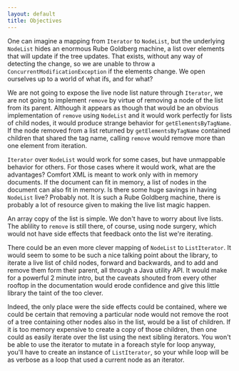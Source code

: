 ```yaml
---
layout: default
title: Objectives
---
```


One can imagine a mapping from `Iterator` to `NodeList`, but the underlying
`NodeList` hides an enormous Rube Goldberg machine, a list over elements that
will update if the tree updates. That exists, without any way of detecting the
change, so we are unable to throw a `ConcurrentModificationException` if the
elements change. We open ourselves up to a world of what ifs, and for what?

We are not going to expose the live node list nature through `Iterator`, we are
not going to implement `remove` by virtue of removing a node of the list from
its parent. Although it appears as though that would be an obvious
implementation of `remove` using `NodeList` and it would work perfectly for
lists of child nodes, it would produce strange behavior for
`getElementsByTagName`. If the node removed from a list returned by
`getElementsByTagName` contained children that shared the tag name, calling
`remove` would remove more than one element from iteration.

`Iterator` over `NodeList` would work for some cases, but have unmappable
behavior for others. For those cases where it would work, what are the
advantages? Comfort XML is meant to work only with in memory documents. If the
document can fit in memory, a list of nodes in the document can also fit in
memory. Is there some huge savings in having `NodeList` live? Probably not. It
is such a Rube Goldberg machine, there is probably a lot of resource given to
making the live list magic happen.

An array copy of the list is simple. We don't have to worry about live lists.
The ablility to `remove` is still there, of course, using node surgery, which
would not have side effects that feedback onto the list we're iterating.

There could be an even more clever mapping of `NodeList` to `ListIterator`. It
would seem to some to be such a nice talking point about the library, to iterate
a live list of child nodes, forward and backwards, and to add and remove them
form their parent, all through a Java utility API. It would make for a powerful
2 minute intro, but the caveats shouted from every other rooftop in the
documentation would erode confidence and give this little library the taint of
the too clever.

Indeed, the only place were the side effects could be contained, where we could
be certain that removing a particular node would not remove the root of a tree
containing other nodes also in the list, would be a list of children. If it is
too memory expensive to create a copy of those children, then one could as
easily iterate over the list using the next sibling iterators. You won't be able
to use the iterator to mutate in a foreach style for loop anyway, you'll have to
create an instance of `ListIterator`, so your while loop will be as verbose as a
loop that used a current node as an iterator.
